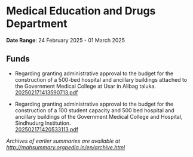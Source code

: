 # Medical Education and Drugs Department

**Date Range**: 24 February 2025 - 01 March 2025


## Funds
- Regarding granting administrative approval to the budget for the construction of a 500-bed hospital and ancillary buildings attached to the Government Medical College at Usar in Alibag taluka.\
  [202502171413590713.pdf](https://gr.maharashtra.gov.in/Site/Upload/Government%20Resolutions/English/202502171413590713.pdf)

- Regarding granting administrative approval to the budget for the construction of a 100 student capacity and 500 bed hospital and ancillary buildings of the Government Medical College and Hospital, Sindhudurg Institution.\
  [202502171420533113.pdf](https://gr.maharashtra.gov.in/Site/Upload/Government%20Resolutions/English/202502171420533113.pdf)


*Archives of earlier summaries are available at http://mahsummary.orgpedia.in/en/archive.html*